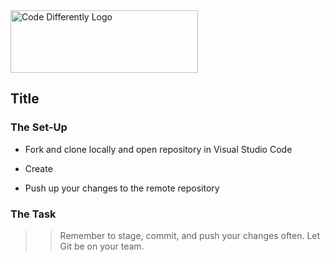 <img  src="../../assets/code-diff-logo.png" alt="Code Differently Logo" style="height:100px; width:300px;">



## Title





### The Set-Up


- Fork and clone locally and open repository in Visual Studio Code

- Create 

- Push up your changes to the remote repository



### The Task



>> Remember to stage, commit, and push your changes often. Let Git be on your team.



